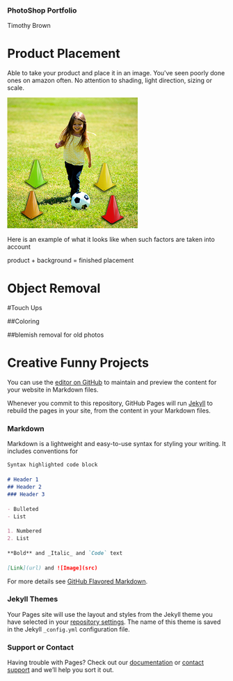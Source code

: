 ### PhotoShop Portfolio
Timothy Brown

# Product Placement

Able to take your product and place it in an image.  You've seen poorly done ones on amazon often.  No attention to shading, light direction, sizing or scale.

![Image](https://github.com/brownt47/Photoshop/blob/main/8c257cde-05ba-4ae8-92c3-4c6182959901._CR0%2C0%2C300%2C300_PT0_SX300__.jpg)

Here is an example of what it looks like when such factors are taken into account

product + background = finished placement


# Object Removal




#Touch Ups

##Coloring



##blemish removal for old photos



# Creative Funny Projects



You can use the [editor on GitHub](https://github.com/brownt47/Photoshop/edit/gh-pages/index.md) to maintain and preview the content for your website in Markdown files.

Whenever you commit to this repository, GitHub Pages will run [Jekyll](https://jekyllrb.com/) to rebuild the pages in your site, from the content in your Markdown files.

### Markdown

Markdown is a lightweight and easy-to-use syntax for styling your writing. It includes conventions for

```markdown
Syntax highlighted code block

# Header 1
## Header 2
### Header 3

- Bulleted
- List

1. Numbered
2. List

**Bold** and _Italic_ and `Code` text

[Link](url) and ![Image](src)
```

For more details see [GitHub Flavored Markdown](https://guides.github.com/features/mastering-markdown/).

### Jekyll Themes

Your Pages site will use the layout and styles from the Jekyll theme you have selected in your [repository settings](https://github.com/brownt47/Photoshop/settings). The name of this theme is saved in the Jekyll `_config.yml` configuration file.

### Support or Contact

Having trouble with Pages? Check out our [documentation](https://docs.github.com/categories/github-pages-basics/) or [contact support](https://github.com/contact) and we’ll help you sort it out.
